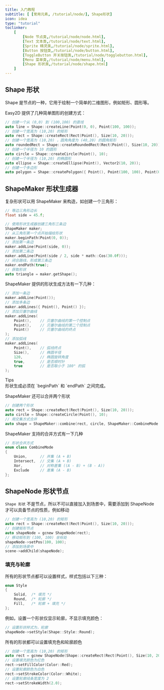 ```yaml
---
title: 入门教程
subtitle: [ [常用元素, /tutorial/node/], Shape形状]
icon: idea
type: "tutorial"
toclinker: 
    [
        [Node 节点类,/tutorial/node/node.html],
        [Text 文本类,/tutorial/node/text.html],
        [Sprite 精灵类,/tutorial/node/sprite.html],
        [Button 按钮类,/tutorial/node/button.html],
        [ToggleButton 开关按钮类,/tutorial/node/togglebutton.html],
        [Menu 菜单类,/tutorial/node/menu.html],
        [Shape 形状类,/tutorial/node/shape.html]
    ]
---
```


## Shape 形状

Shape 是节点的一种，它用于绘制一个简单的二维图形，例如矩形、圆形等。

Easy2D 提供了几种简单图形的创建方式：

```cpp
// 创建一个从 (0,0) 到 (100,100) 的直线
auto line = Shape::createLine(Point(0, 0), Point(100, 100));
// 创建一个宽高为 (10,20) 的矩形
auto rect = Shape::createRect(Rect(Point(), Size(10, 20)));
// 创建一个宽高为 (10,20) ，圆角角度为 (40,20) 的圆角矩形
auto roundedRect = Shape::createRoundedRect(Rect(Point(), Size(10, 20)), Vector2(40, 20));
// 创建一个半径为 10 的圆形
auto circle = Shape::createCircle(Point(), 10);
// 创建一个半径为 (10,20) 的椭圆形
auto ellipse = Shape::createEllipse(Point(), Vector2(10, 20));
// 创建一个多边形
auto polygon = Shape::createPolygon({ Point(), Point(100, 100), Point(0, 100) });
```

## ShapeMaker 形状生成器

复杂形状可以用 ShapeMaker 来构造，如创建一个三角形：

```cpp
// 等边三角形边长
float side = 45.f;

// 使用形状生成器创建三角形三条边
ShapeMaker maker;
// 从三角形第一个点开始描绘形状
maker.beginPath(Point(0, 0));
// 添加第一条边
maker.addLine(Point(side, 0));
// 添加第二条边
maker.addLine(Point(side / 2, side * math::Cos(30.0f)));
// 闭合路线，形成第三条边
maker.endPath(true);
// 获取形状
auto triangle = maker.getShape();
```

ShapeMaker 提供的形状生成方法有一下几种：

```cpp
// 添加一条边
maker.addLine(Point());
// 添加多条边
maker.addLines({ Point(), Point() });
// 添加贝塞尔曲线
maker.addLines(
    Point(),    // 贝塞尔曲线的第一个控制点
    Point(),    // 贝塞尔曲线的第二个控制点
    Point()     // 贝塞尔曲线的终点
);
// 添加弧线
maker.addLines(
    Point(),    // 弧线终点
    Size(),     // 椭圆半径
    120,        // 椭圆旋转角度
    true,       // 是否顺时针
    true        // 是否取小于 180° 的弧
);
```

<div class="ui info message"><div class="header">Tips </div>
形状生成必须在 `beginPath` 和 `endPath` 之间完成。
</div>

ShapeMaker 还可以合并两个形状

```cpp
// 创建两个形状
auto rect = Shape::createRect(Rect(Point(), Size(10, 20)));
auto circle = Shape::createCircle(Point(), 10);
// 用交集方式合并
auto shape = ShapeMaker::combine(rect, circle, ShapeMaker::CombineMode::Union);
```

ShapeMaker 支持的合并方式有一下几种

```cpp
// 形状合并方式
enum class CombineMode
{
    Union,      // 并集 (A + B)
    Intersect,  // 交集 (A + B)
    Xor,        // 对称差集 ((A - B) + (B - A))
    Exclude     // 差集 (A - B)
};
```

## ShapeNode 形状节点

`Shape 形状` 不是节点，所以不可以直接加入到场景中，需要添加到 ShapeNode 才可以具备节点的性质，例如移动

```cpp
// 创建一个宽高为 (10,20) 的矩形
auto rect = Shape::createRect(Rect(Point(), Size(10, 20)));
// 创建矩形节点
auto shapeNode = gcnew ShapeNode(rect);
// 移动矩形到 (100, 100) 坐标处
shapeNode->setPos(100, 100);
// 添加到场景中
scene->addChild(shapeNode);
```

### 填充与轮廓

所有的形状节点都可以设置样式，样式包括以下三种：

```cpp
enum Style
{
    Solid,  /* 填充 */
    Round,  /* 轮廓 */
    Fill,   /* 轮廓 + 填充 */
};
```

例如，设置一个形状仅显示轮廓，不显示填充颜色：

```cpp
// 设置形状样式为，轮廓
shapeNode->setStyle(Shape::Style::Round);
```

所有的形状都可以设置填充色和轮廓颜色

```cpp
// 创建一个宽高为 (10,20) 的矩形
auto rect = gcnew ShapeNode(Shape::createRect(Rect(Point(), Size(10, 20))));
// 设置填充颜色为红色
rect->setFillColor(Color::Red);
// 设置轮廓颜色为白色
rect->setStrokeColor(Color::White);
// 设置轮廓线条宽度为 2
rect->setStrokeWidth(2.0);
```
